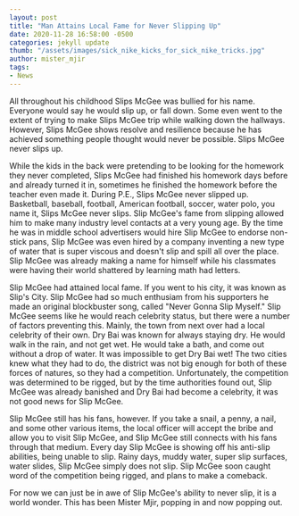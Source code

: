 ```yaml
---
layout: post
title: "Man Attains Local Fame for Never Slipping Up"
date: 2020-11-28 16:58:00 -0500
categories: jekyll update
thumb: "/assets/images/sick_nike_kicks_for_sick_nike_tricks.jpg"
author: mister_mjir
tags:
- News
---
```


All throughout his childhood Slips McGee was bullied for his name. Everyone would say he would slip up, or fall down. Some even went to the extent of trying to make
Slips McGee trip while walking down the hallways. However, Slips McGee shows resolve and resilience because he has achieved something people thought would never be
possible. Slips McGee never slips up.

While the kids in the back were pretending to be looking for the homework they never completed, Slips McGee had finished his homework days before and already turned
it in, sometimes he finished the homework before the teacher even made it. During P.E., Slips McGee never slipped up. Basketball, baseball, football, American football,
soccer, water polo, you name it, Slips McGee never slips. Slip McGee's fame from slipping allowed him to make many industry level contacts at a very young age. By the
time he was in middle school advertisers would hire Slip McGee to endorse non-stick pans, Slip McGee was even hired by a company inventing a new type of water that
is super viscous and doesn't slip and spill all over the place. Slip McGee was already making a name for himself while his classmates were having their world shattered
by learning math had letters.

Slip McGee had attained local fame. If you went to his city, it was known as Slip's City. Slip McGee had so much enthusiam from his supporters he made an original
blockbuster song, called "Never Gonna Slip Myself." Slip McGee seems like he would reach celebrity status, but there were a number of factors preventing this. Mainly,
the town from next over had a local celebrity of their own. Dry Bai was known for always staying dry. He would walk in the rain, and not get wet. He would take a bath,
and come out without a drop of water. It was impossible to get Dry Bai wet! The two cities knew what they had to do, the district was not big enough for both of these
forces of natures, so they had a competition. Unfortunately, the competition was determined to be rigged, but by the time authorities found out, Slip McGee was already
banished and Dry Bai had become a celebrity, it was not good news for Slip McGee.

Slip McGee still has his fans, however. If you take a snail, a penny, a nail, and some other various items, the local officer will accept the bribe and allow you to
visit Slip McGee, and Slip McGee still connects with his fans through that medium. Every day Slip McGee is showing off his anti-slip abilities, being unable to slip.
Rainy days, muddy water, super slip surfaces, water slides, Slip McGee simply does not slip. Slip McGee soon caught word of the competition being rigged, and plans to
make a comeback.

For now we can just be in awe of Slip McGee's ability to never slip, it is a world wonder. This has been Mister Mjir, popping in and now popping out.
